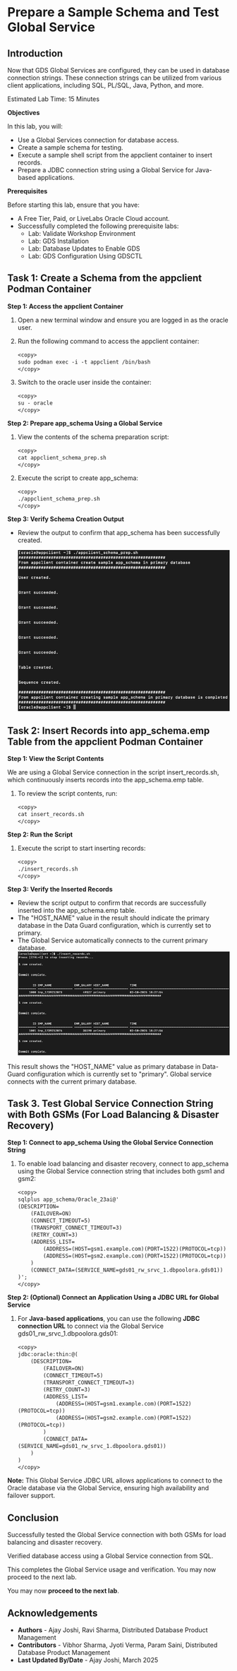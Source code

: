 # Prepare a Sample Schema and Test Global Service

## Introduction

Now that GDS Global Services are configured, they can be used in database connection strings. These connection strings can be utilized from various client applications, including SQL, PL/SQL, Java, Python, and more.

Estimated Lab Time: 15 Minutes

**Objectives**

In this lab, you will:

* Use a Global Services connection for database access.
* Create a sample schema for testing.
* Execute a sample shell script from the appclient container to insert records.
* Prepare a JDBC connection string using a Global Service for Java-based applications.

**Prerequisites**

Before starting this lab, ensure that you have:
* A Free Tier, Paid, or LiveLabs Oracle Cloud account.
* Successfully completed the following prerequisite labs:
    * Lab: Validate Workshop Environment
    * Lab: GDS Installation
    * Lab: Database Updates to Enable GDS
    * Lab: GDS Configuration Using GDSCTL

## Task 1: Create a Schema from the appclient Podman Container

**Step 1: Access the appclient Container**
 
1.  Open a new terminal window and ensure you are logged in as the oracle user.
2.  Run the following command to access the appclient container:
    ```nohighlighting
    <copy>
    sudo podman exec -i -t appclient /bin/bash
    </copy>
    ```

3.  Switch to the oracle user inside the container:
    ```nohighlighting
    <copy>
    su - oracle
    </copy>
    ```

**Step 2: Prepare app_schema Using a Global Service**
 
1.  View the contents of the schema preparation script:
    ```nohighlighting
    <copy>
    cat appclient_schema_prep.sh
    </copy>
    ```
2.  Execute the script to create app_schema:
    ```nohighlighting
    <copy>
    ./appclient_schema_prep.sh
    </copy>
    ```

**Step 3: Verify Schema Creation Output**
 
-   Review the output to confirm that app_schema has been successfully created.

    ![<app_schema-create>](./images/app_schema-create.png " ")

## Task 2: Insert Records into app_schema.emp Table from the appclient Podman Container

**Step 1: View the Script Contents**

We are using a Global Service connection in the script insert\_records.sh, which continuously inserts records into the app\_schema.emp table.

1.  To review the script contents, run:

    ```nohighlighting
    <copy>
    cat insert_records.sh
    </copy>
    ```

**Step 2: Run the Script**

1.  Execute the script to start inserting records:

    ```nohighlighting
    <copy>
    ./insert_records.sh
    </copy>
    ```

**Step 3: Verify the Inserted Records**

*   Review the script output to confirm that records are successfully inserted into the app_schema.emp table.
*   The "HOST_NAME" value in the result should indicate the primary database in the Data Guard configuration, which is currently set to primary.
*   The Global Service automatically connects to the current primary database.
    ![<insert_records>](./images/insert_records.png " ")

This result shows the "HOST_NAME" value as primary database in Data-Guard configuration which is currently set to "primary". Global service connects with the current primary database.


## Task 3. Test Global Service Connection String with Both GSMs (For Load Balancing & Disaster Recovery)
**Step 1: Connect to app_schema Using the Global Service Connection String**
 
1.  To enable load balancing and disaster recovery, connect to app_schema using the Global Service connection string that includes both gsm1 and gsm2:

    ```nohighlighting
    <copy>
    sqlplus app_schema/Oracle_23ai@'
    (DESCRIPTION=
        (FAILOVER=ON)
        (CONNECT_TIMEOUT=5)
        (TRANSPORT_CONNECT_TIMEOUT=3)
        (RETRY_COUNT=3)
        (ADDRESS_LIST=
            (ADDRESS=(HOST=gsm1.example.com)(PORT=1522)(PROTOCOL=tcp))
            (ADDRESS=(HOST=gsm2.example.com)(PORT=1522)(PROTOCOL=tcp))
        )
        (CONNECT_DATA=(SERVICE_NAME=gds01_rw_srvc_1.dbpoolora.gds01))
    )';
    </copy>
    ```

**Step 2: (Optional) Connect an Application Using a JDBC URL for Global Service**
1.  For **Java-based applications**, you can use the following **JDBC connection URL** to connect via the Global Service gds01\_rw_srvc\_1.dbpoolora\.gds01:

    ```nohighlighting
    <copy>
    jdbc:oracle:thin:@(
        (DESCRIPTION=
            (FAILOVER=ON)
            (CONNECT_TIMEOUT=5)
            (TRANSPORT_CONNECT_TIMEOUT=3)
            (RETRY_COUNT=3)
            (ADDRESS_LIST=
                (ADDRESS=(HOST=gsm1.example.com)(PORT=1522)(PROTOCOL=tcp))
                (ADDRESS=(HOST=gsm2.example.com)(PORT=1522)(PROTOCOL=tcp))
            )
            (CONNECT_DATA=(SERVICE_NAME=gds01_rw_srvc_1.dbpoolora.gds01))
        )
    )
    </copy>
    ```

**Note:** This Global Service JDBC URL allows applications to connect to the Oracle database via the Global Service, ensuring high availability and failover support.
 
##  Conclusion

Successfully tested the Global Service connection with both GSMs for load balancing and disaster recovery.

Verified database access using a Global Service connection from SQL.

This completes the Global Service usage and verification. You may now proceed to the next lab.

You may now **proceed to the next lab**.

## Acknowledgements
* **Authors** - Ajay Joshi, Ravi Sharma, Distributed Database Product Management
* **Contributors** - Vibhor Sharma, Jyoti Verma, Param Saini, Distributed Database Product Management
* **Last Updated By/Date** - Ajay Joshi, March 2025
